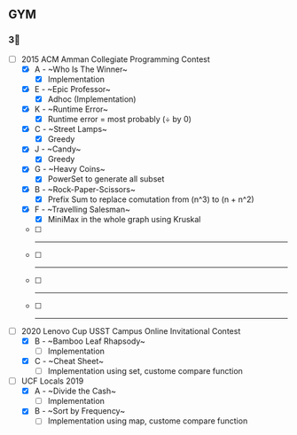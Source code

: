 ## GYM
### 3🌟
- [ ] 2015 ACM Amman Collegiate Programming Contest
  - [x] A - ~Who Is The Winner~
    - [x] Implementation
  - [x] E - ~Epic Professor~
    - [x] Adhoc (Implementation)
  - [x] K - ~Runtime Error~
    - [x] Runtime error = most probably (÷ by 0)
  - [x] C - ~Street Lamps~
    - [x] Greedy
  - [x] J - ~Candy~
    - [x] Greedy 
  - [x] G - ~Heavy Coins~
    - [x] PowerSet to generate all subset
  - [x] B - ~Rock-Paper-Scissors~
    - [x] Prefix Sum to replace comutation from (n^3) to (n + n^2)
  - [x] F - ~Travelling Salesman~
    - [x] MiniMax in the whole graph using Kruskal
  - [ ] -----
  - [ ] -----
  - [ ] -----
  - [ ] -----
 
- [ ] 2020 Lenovo Cup USST Campus Online Invitational Contest
  - [x] B - ~Bamboo Leaf Rhapsody~
    - [ ] Implementation
  - [x] C - ~Cheat Sheet~
    - [ ] Implementation using set, custome compare function
 
- [ ] UCF Locals 2019
  - [x] A - ~Divide the Cash~
    - [ ] Implementation
  - [x] B - ~Sort by Frequency~
    - [ ] Implementation using map, custome compare function
